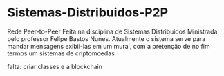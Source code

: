 # Sistemas-Distribuidos-P2P
Rede Peer-to-Peer Feita na disciplina de Sistemas Distribuidos Ministrada pelo professor Felipe Bastos Nunes. Atualmente o sistema serve para mandar mensagens exibii-las em um mural, com a pretenção de no fim termos um sistemas de criptomoedas


falta: criar classes e a blockchain
